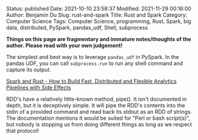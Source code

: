 Status: published
Date: 2021-10-10 23:58:37
Modified: 2021-11-29 00:16:00
Author: Benjamin Du
Slug: rust-and-spark
Title: Rust and Spark
Category: Computer Science
Tags: Computer Science, programming, Rust, Spark, big data, distributed, PySpark, pandas_udf, Shell, subprocess

**Things on this page are fragmentary and immature notes/thoughts of the author. Please read with your own judgement!**


The simplest and best way is to leverage `pandas_udf` in PySpark.
In the pandas UDF, 
you can call `subprocess.run` to run any shell command 
and capture its output.



[Spark and Rust - How to Build Fast, Distributed and Flexible Analytics Pipelines with Side Effects](https://blog.phylum.io/spark-and-rust-how-to-build-fast-distributed-and-flexible-analytics-pipelines)

RDD's have a relatively little-known method, pipe(). It isn't documented in depth, but it is deceptively simple. It will pipe the RDD's contents into the stdin of a provided command and read back its stdout as an RDD of strings. The documentation mentions it would be suited for "Perl or bash script(s)", but nobody is stopping us from doing different things as long as we respect that protocol!


